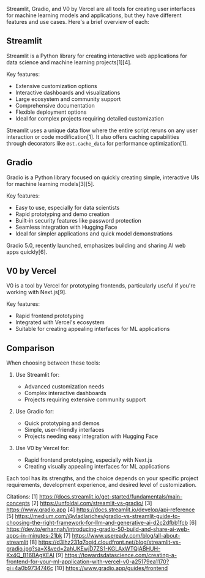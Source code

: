 Streamlit, Gradio, and V0 by Vercel are all tools for creating user interfaces for machine learning models and applications, but they have different features and use cases. Here's a brief overview of each:

## Streamlit

Streamlit is a Python library for creating interactive web applications for data science and machine learning projects[1][4].

Key features:
- Extensive customization options
- Interactive dashboards and visualizations
- Large ecosystem and community support
- Comprehensive documentation
- Flexible deployment options
- Ideal for complex projects requiring detailed customization

Streamlit uses a unique data flow where the entire script reruns on any user interaction or code modification[1]. It also offers caching capabilities through decorators like `@st.cache_data` for performance optimization[1].

## Gradio

Gradio is a Python library focused on quickly creating simple, interactive UIs for machine learning models[3][5].

Key features:
- Easy to use, especially for data scientists
- Rapid prototyping and demo creation
- Built-in security features like password protection
- Seamless integration with Hugging Face
- Ideal for simpler applications and quick model demonstrations

Gradio 5.0, recently launched, emphasizes building and sharing AI web apps quickly[6].

## V0 by Vercel

V0 is a tool by Vercel for prototyping frontends, particularly useful if you're working with Next.js[9].

Key features:
- Rapid frontend prototyping
- Integrated with Vercel's ecosystem
- Suitable for creating appealing interfaces for ML applications

## Comparison

When choosing between these tools:

1. Use Streamlit for:
   - Advanced customization needs
   - Complex interactive dashboards
   - Projects requiring extensive community support

2. Use Gradio for:
   - Quick prototyping and demos
   - Simple, user-friendly interfaces
   - Projects needing easy integration with Hugging Face

3. Use V0 by Vercel for:
   - Rapid frontend prototyping, especially with Next.js
   - Creating visually appealing interfaces for ML applications

Each tool has its strengths, and the choice depends on your specific project requirements, development experience, and desired level of customization.

Citations:
[1] https://docs.streamlit.io/get-started/fundamentals/main-concepts
[2] https://unfoldai.com/streamlit-vs-gradio/
[3] https://www.gradio.app
[4] https://docs.streamlit.io/develop/api-reference
[5] https://medium.com/@vladlarichev/gradio-vs-streamlit-guide-to-choosing-the-right-framework-for-llm-and-generative-ai-d2c2dfbb1fcb
[6] https://dev.to/erhannah/introducing-gradio-50-build-and-share-ai-web-apps-in-minutes-21bk
[7] https://www.useready.com/blog/all-about-streamlit
[8] https://d3lhz231q7ogjd.cloudfront.net/blog/streamlit-vs-gradio.jpg?sa=X&ved=2ahUKEwjD7ZS1-KGLAxWTQjABHUH-Kx4Q_B16BAgKEAI
[9] https://towardsdatascience.com/creating-a-frontend-for-your-ml-application-with-vercel-v0-a25179ea1170?gi=4a0b9734746c
[10] https://www.gradio.app/guides/frontend
